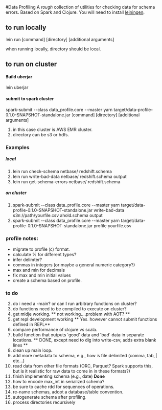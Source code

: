 #Data Profiling
A _rough_ collection of utilities for checking data for schema errors. Based on Spark and Clojure.  You will need to install [leiningen](http://leiningen.org/).



## to run locally

lein run [command] [directory] [additional arguments]

when running locally, directory should be local.



## to run on cluster

#### Build uberjar

lein uberjar

#### submit to spark cluster
spark-submit --class data_profile.core --master yarn target/data-profile-0.1.0-SNAPSHOT-standalone.jar [command] [directory] [additional arguments]

1. in this case cluster is AWS EMR cluster.
2. directory can be s3 or hdfs.

### Examples
##### local
1. lein run check-schema netbase/ redshift.schema
2. lein run write-bad-data netbase/ redshift.schema output
3. lein run get-schema-errors netbase/ redshift.schema

##### on cluster
1. spark-submit --class data_profile.core --master yarn target/data-profile-0.1.0-SNAPSHOT-standalone.jar write-bad-data s3n://path/yourfile.csv  ahold.schema output
2. spark-submit --class data_profile.core --master yarn target/data-profile-0.1.0-SNAPSHOT-standalone.jar profile yourfile.csv


### profile notes:
- migrate to profile (c) format.
- calculate % for different types?
- infer delimter?
- commas in integers (or maybe a general numeric category?)
- max and min for decimals
- fix max and min initial values
- create a schema based on profile.



### to do
2. do i need a -main?  or can I run arbitrary functions on cluster?
3. do functions need to be compiled to execute on cluster?
5. get midje working. ** not working....problem with AOT? **
6. get repl development working ** Yes.  however cannot submit functions defined in REPL**
8. compare performance of clojure vs scala.
9. build function that outputs 'good' data and 'bad' data in separate locations. ** DONE, except need to dig into write-csv, adds extra blank lines **
10. clean up main loop.
11. add more metadata to schema, e.g., how is file delimited (comma, tab, | etc…)
12. read data from other file formats (ORC, Parquet?  Spark supports this, but is it realistic for raw data to come in in these formats?)
13. finish implementing schema (e.g., date)  **Done**
14. how to encode max_int in serialized schema?
15. be sure to cache rdd for sequences of operations.
17. re-name schemas, adopt a database/table convention.
18. autogenerate schema after profiling.
19. process directories recursively
